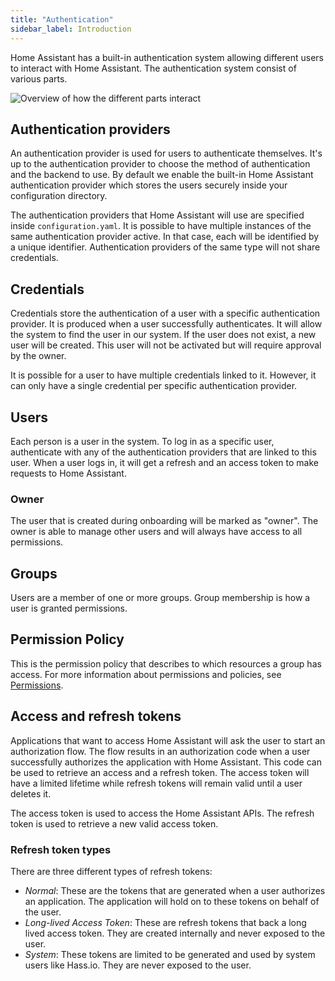 ```yaml
---
title: "Authentication"
sidebar_label: Introduction
---
```


Home Assistant has a built-in authentication system allowing different users to interact with Home Assistant. The authentication system consist of various parts.

<img class='invertDark' src='/img/en/auth/architecture.png'
  alt='Overview of how the different parts interact' />

## Authentication providers

An authentication provider is used for users to authenticate themselves. It's up to the authentication provider to choose the method of authentication and the backend to use. By default we enable the built-in Home Assistant authentication provider which stores the users securely inside your configuration directory.

The authentication providers that Home Assistant will use are specified inside `configuration.yaml`. It is possible to have multiple instances of the same authentication provider active. In that case, each will be identified by a unique identifier. Authentication providers of the same type will not share credentials.

## Credentials

Credentials store the authentication of a user with a specific authentication provider. It is produced when a user successfully authenticates. It will allow the system to find the user in our system. If the user does not exist, a new user will be created. This user will not be activated but will require approval by the owner.

It is possible for a user to have multiple credentials linked to it. However, it can only have a single credential per specific authentication provider.

## Users

Each person is a user in the system. To log in as a specific user, authenticate with any of the authentication providers that are linked to this user. When a user logs in, it will get a refresh and an access token to make requests to Home Assistant.

### Owner

The user that is created during onboarding will be marked as "owner". The owner is able to manage other users and will always have access to all permissions.

## Groups

Users are a member of one or more groups. Group membership is how a user is granted permissions.

## Permission Policy

This is the permission policy that describes to which resources a group has access. For more information about permissions and policies, see [Permissions](auth_permissions.md).

## Access and refresh tokens

Applications that want to access Home Assistant will ask the user to start an authorization flow. The flow results in an authorization code when a user successfully authorizes the application with Home Assistant. This code can be used to retrieve an access and a refresh token. The access token will have a limited lifetime while refresh tokens will remain valid until a user deletes it.

The access token is used to access the Home Assistant APIs. The refresh token is used to retrieve a new valid access token.

### Refresh token types

There are three different types of refresh tokens:

- *Normal*: These are the tokens that are generated when a user authorizes an application. The application will hold on to these tokens on behalf of the user.
- *Long-lived Access Token*: These are refresh tokens that back a long lived access token. They are created internally and never exposed to the user.
- *System*: These tokens are limited to be generated and used by system users like Hass.io. They are never exposed to the user.
